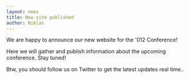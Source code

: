 ```yaml
---
layout: news
title: New site published
author: Niklas
---
```


We are happy to announce our new website for the '012 Conference! 

Here we will gather and publish information about the upcoming conference. Stay tuned!

Btw, you should follow us on Twitter to get the latest updates real time..
